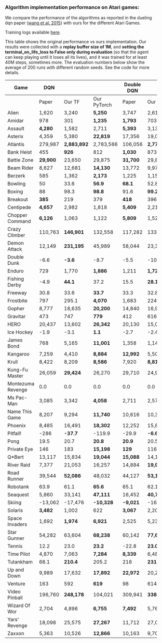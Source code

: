 ### Algorithm implementation performance on Atari games:
We compare the performance of the algorithms as reported in the dueling dqn paper ([wang et al. 2015](https://arxiv.org/pdf/1511.06581.pdf)) with ours for the different Atari Games.

Training logs available [here](https://tensorboard.dev/experiment/XzlbZcmoQkCeVPppg7BR7g).

This table shows the original performance vs ours implementation. Our results were collected with a **replay 
buffer size of 1M**, and **setting the terminal_on_life_loss to False only during evaluation** (so that the agent 
can keep playing until it loses all its lives), and it was trained for at least 40M steps, sometimes more.
The evaluation numbers below show the average of 200 runs with different random seeds. See the code for more
details.

|Game             |DQN       |             |           |Double DQN|             |           |Dueling DQN|           |             |
|-----------------|----------|-------------|-----------|----------|-------------|-----------|-----------|-----------|-------------|
|                 |Paper     |Our TF       |Our PyTorch|Paper     |Our TF       |Our PyTorch|Paper      |Our TF     |Our PyTorch  |
|Alien            |1,620     |3,240        |**5,250**  |3,747     |2,618        |**4,195**  |**4,461**  |2,281      |3036         |
|Amidar           |978       |301          |**1,235**  |**1,793** |703          |609        |**2,354**  |527        |847          |
|Assault          |**4,280** |1,582        |2,711      |**5,393** |3,132        |2,767      |**4,621**  |2,432      |4,134        |
|Asterix          |4,359     |5,380        |**22,819** |17,356    |19,031       |**21,592** |**28,188** |5,297      |24,269       |
|Atlantis         |279,987   |**2,883,892**|2,783,566  |106,056   |**2,774,910**|2,766,828  |382,572    |2,681,685  |**2,730,002**|
|Bank Heist       |455       |**926**      |812        |**1,030** |873          |777        |**1,611**  |976        |842          |
|Battle Zone      |**29,900**|23,650       |29,875     |**31,700**|29,820       |28,320     |**37,150** |34,385     |27,585       |
|Beam Rider       |8,627     |12,681       |**14,130** |13,772    |9,978        |**16,300** |12,164     |8,607      |**15,410**   |
|Berzerk          |585       |1,362        |**2,173**  |1,225     |1,157        |**1,406**  |**1,472**  |1,182      |1,426        |
|Bowling          |50        |33.6         |**56.9**   |**68.1**  |52.8         |28.2       |**65.5**   |29.3       |33.3         |
|Boxing           |88        |98.3         |**98.8**   |91.6      |**99.2**     |98.6       |**99.4**   |99.1       |98.2         |
|Breakout         |**385**   |219          |379        |**418**   |396          |398        |345        |**402**    |357          |
|Centipede        |**4,657** |2,982        |1,818      |**5,409** |2,211        |2,030      |**7,561**  |2,516      |1,224        |
|Chopper Command  |**6,126** |1,063        |1,122      |**5,809** |1,525        |1,111      |**11,215** |1,396      |1,025        |
|Crazy Climber    |110,763   |**146,901**  |132,558    |117,282   |133,573      |**136,669**|**143,570**|142,660    |137,418      |
|Demon Attack     |12,149    |**231,195**  |45,989     |58,044    |23,389       |**163,432**|60,813     |**266,976**|200,646      |
|Double Dunk      |-6.6      |**-3.6**     |-8.7       |-5.5      |-10.2        |**4.9**    |0.1        |**0.5**    |-0.9         |
|Enduro           |729       |1,770        |**1,886**  |1,211     |**1,728**    |1,643      |**2,258**  |1,829      |1,692        |
|Fishing Derby    |-4.9      |**44.1**     |37.2       |15.5      |**28.1**     |14.07      |46.4       |18.0       |**47.4**     |
|Freeway          |30.8      |33.6         |**33.7**   |33.3      |32.8         |**33.5**   |0.0        |**33.1**   |22.0         |
|Frostbite        |797       |295.1        |**4,070**  |1,683     |224.1        |**3,613**  |**4,672**  |1,498      |4,175        |
|Gopher           |8,777     |18,635       |**20,200** |14,840    |16,954       |**17,948** |15,718     |18,982     |**24,803**   |
|Gravitar         |473       |747          |**779**    |412       |616          |**873**    |588        |715        |**992**      |
|HERO             |20,437    |13,602       |**26,342** |20,130    |15,039       |**21,044** |**20,818** |14,652     |20,236       |
|Ice Hockey       |-1.9      |-3.1         |**1.1**    |-2.7      |-2.4         |**0.9**    |**0.5**    |-2.8       |0.1          |
|James Bond       |768       |5,165        |**11,001** |1,358     |1,143        |**5,775**  |1,312      |1,131      |**6,022**    |
|Kangaroo         |7,259     |4,410        |**8,884**  |**12,992**|5,508        |8,960      |**14,854** |4,601      ||
|Krull            |8,422     |8,209        |**8,586**  |7,920     |**8,813**    |7,520      |**11,451** |8,407      |8,877        |
|Kung-Fu Master   |26,059    |**29,424**   |26,270     |29,710    |24,916       |**32,916** |34,294     |**34,698** ||
|Montezuma Revenge|0.0       |0.0          |0.0        |0.0       |0.0          |0.0        |0.0        |0.0        ||
|Ms Pac-Man       |3,085     |3,342        |**4,058**  |2,711     |2,578        |**2,767**  |**6,283**  |3,132      ||
|Name This Game   |8,207     |9,294        |**11,740** |10,616    |10,313       |**11,736** |**11,971** |9,315      ||
|Phoenix          |8,485     |16,491       |**18,302** |12,252    |15,866       |**23,603** |**23,092** |9,178      ||
|Pitfall!         |-286      |**-37.7**    |-119.9     |-29.9     |**-6.6**     |**-6.6**   |**0.0**    |-88.4      ||
|Pong             |19.5      |20.7         |**20.8**   |**20.9**  |20.5         |20.8       |**21.0**   |20.7       ||
|Private Eye      |146       |183          |**15,198** |**129**   |116          |**199**    |103        |**129**    ||
|Q*Bert           |13,117    |15,834       |**19,044** |**15,088**|14,100       |**21,015** |**19,220** |14,548     ||
|River Raid       |7,377     |21,053       |16,257     |14,884    |**19,931**   |13,339     |**21,162** |19,061     ||
|Road Runner      |39,544    |**52,086**   |48,032     |44,127    |**53,132**   |49,577     |**69,524** |52,061     ||
|Robotank         |63.9      |61.1         |**65.6**   |65.1      |62.1         |**65.3**   |**65.3**   |62.0       ||
|Seaquest         |5,860     |33,141       |**47,111** |16,452    |**40,700**   |36,472     |**50,254** |24,952     ||
|Skiing           |-13,062   |-17,476      |**-10,328**|**-9,021**|-16,244      |-12,916    |**-8,857** |-29,975    ||
|Solaris          |**3,482** |1,002        |622        |**3,067** |2,201        |1,028      |**2,250**  |1,743      ||
|Space Invaders   |1,692     |**1,974**    |**6,921**  |2,525     |5,239        |**5,640**  |**6,427**  |1,836      ||
|Star Gunner      |54,282    |63,604       |**68,238** |60,142    |**77,646**   |62,959     |**89,238** |67,645     ||
|Tennis           |12.2      |23.0         |**23.2**   |-22.8     |**23.0**     |**23.4**   |5.1        |**21,2**   ||
|Time Pilot       |4,870     |7,063        |**7,284**  |**8,339** |6,485        |8,176      |**11,666** |6,745      ||
|Tutankham        |68.1      |**210.4**    |205.2      |218       |**231**      |143        |211        |**223**    ||
|Up and Down      |9,989     |17,632       |**17,892** |**22,972**|20,235       |15,159     |**44,939** |24,880     ||
|Venture          |163       |592          |**619**    |98        |614          |**873**    |497        |**1,092**  ||
|Video Pinball    |196,760   |**248,178**  |104,021    |309,941   |**338,382**  |200,642    |98,209     |**284,487**||
|Wizard Of Wor    |2,704     |4,896        |**6,755**  |**7,492** |5,769        |5,757      |**7,855**  |4,224      ||
|Yars' Revenge    |18,098    |25,575       |**27,267** |11,712    |27,087       |**29,157** |**49,622** |26,072     ||
|Zaxxon           |5,363     |10,526       |**12,866** |10,163    |9,706        |**11,788** |**12,944** |10,925     ||
